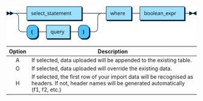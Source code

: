 <!--DOCUSAURUS_CODE_TABS-->
<!--shell-->
```shell script
```
<!--END_DOCUSAURUS_CODE_TABS-->

<!--DOCUSAURUS_CODE_TABS-->
<!--java-->
```java
```
<!--END_DOCUSAURUS_CODE_TABS-->

<!--DOCUSAURUS_CODE_TABS-->
<!--sql-->
```sql
```
<!--END_DOCUSAURUS_CODE_TABS-->

![alt-text](assets/filtered-statement.SVG)

<table class="alt tall">
<thead>
<th>Option</th>
<th>Description</th>
</thead>
<tbody>
<tr>
<td class="param"><center>A</center></td>
<td>
If selected, data uploaded will be appended to the existing table.
</td>
</tr>

<tr>
<td class="param"><center>O</center></td>
<td>
If selected, data uploaded will override the existing data.
</td>
</tr>

<tr>
<td class="param"><center>H</center></td>
<td>
If selected, the first row of your import data will be recognised as  headers. 
If not, header names will be generated automatically (f1, f2, etc.)
</td>
</tr>

</tbody>
</table>